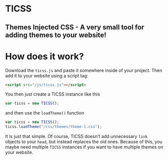 # TICSS
Themes Injected CSS - A very small tool for adding themes to your website!
---
# How does it work?
Download the `ticss.js` and paste it somewhere inside of your project. Then add it to your website using a script tag:
```html
<script src="/js/ticss.js"></script>
```

You then just create a TICSS instance like this
```js
var ticss = new TICSS();
```
and then use the `loadTheme()` function
```js
var ticss = new TICSS();
ticss.loadTheme("/css/themes/theme-1.css");
```
It is just that simple. Of course, TICSS doesn't add unnecessary `link` objects to your `head`, but instead replaces the old ones. Because of this, you maybe need multiple `TICSS` instances if you want to have multiple themes on your website.
